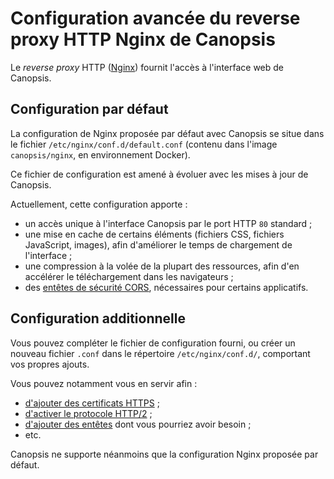 # Configuration avancée du reverse proxy HTTP Nginx de Canopsis

Le *reverse proxy* HTTP ([Nginx](https://nginx.org)) fournit l'accès à l'interface web de Canopsis.

## Configuration par défaut

La configuration de Nginx proposée par défaut avec Canopsis se situe dans le fichier `/etc/nginx/conf.d/default.conf` (contenu dans l'image `canopsis/nginx`, en environnement Docker).

Ce fichier de configuration est amené à évoluer avec les mises à jour de Canopsis.

Actuellement, cette configuration apporte :

*  un accès unique à l'interface Canopsis par le port HTTP `80` standard ; 
*  une mise en cache de certains éléments (fichiers CSS, fichiers JavaScript, images), afin d'améliorer le temps de chargement de l'interface ;
*  une compression à la volée de la plupart des ressources, afin d'en accélérer le téléchargement dans les navigateurs ;
*  des [entêtes de sécurité CORS](https://developer.mozilla.org/fr/docs/Web/HTTP/CORS), nécessaires pour certains applicatifs.

## Configuration additionnelle

Vous pouvez compléter le fichier de configuration fourni, ou créer un nouveau fichier `.conf` dans le répertoire `/etc/nginx/conf.d/`, comportant vos propres ajouts.

Vous pouvez notamment vous en servir afin :

*  [d'ajouter des certificats HTTPS](https://nginx.org/en/docs/http/configuring_https_servers.html) ;
*  [d'activer le protocole HTTP/2](https://nginx.org/en/docs/http/ngx_http_v2_module.html) ;
*  [d'ajouter des entêtes](https://nginx.org/en/docs/http/ngx_http_headers_module.html) dont vous pourriez avoir besoin ;
*  etc.

Canopsis ne supporte néanmoins que la configuration Nginx proposée par défaut.
